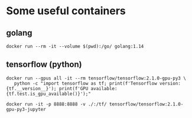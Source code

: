 # Some useful containers

## golang

```
docker run --rm -it --volume $(pwd):/go/ golang:1.14
```

## tensorflow (python)

```
docker run --gpus all -it --rm tensorflow/tensorflow:2.1.0-gpu-py3 \
   python -c "import tensorflow as tf; print(f'Tensorflow version: {tf.__version__}'); print(f'GPU available: {tf.test.is_gpu_available()}');"

docker run -it -p 8888:8888 -v ./:/tf/ tensorflow/tensorflow:2.1.0-gpu-py3-jupyter
```
